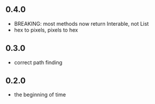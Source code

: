 ## 0.4.0

* BREAKING: most methods now return Interable, not List
* hex to pixels, pixels to hex

## 0.3.0

* correct path finding

## 0.2.0

* the beginning of time
